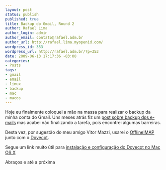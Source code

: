 ```yaml
--- 
layout: post
status: publish
published: true
title: Backup do Gmail, Round 2
author: Rafael Lima
author_login: admin
author_email: contato@rafael.adm.br
author_url: http://rafael.lima.myopenid.com/
wordpress_id: 353
wordpress_url: http://rafael.adm.br/?p=353
date: 2009-06-13 17:17:36 -03:00
categories: 
- Posts
tags: 
- gmail
- email
- linux
- backup
- mac
- macos
---
```

Hoje eu finalmente coloquei a m&atilde;o na massa para realizar o backup da minha conta do Gmail. Uns meses atr&aacute;s fiz um <a href="http://rafael.adm.br/p/backup-dos-e-mails-chegou-a-hora-de-se-preocupar/">post sobre backup dos e-mails</a> mas acabei n&atilde;o finalizando a tarefa, pois encontrei algumas barreiras.

Desta vez, por sugest&atilde;o do meu amigo Vitor Mazzi, usarei o <a href="http://software.complete.org/software/wiki/offlineimap/">OfflineIMAP</a> junto com o <a href="http://www.dovecot.org/">Dovecot</a>.

Segue um link muito &uacute;til para <a href="http://trac.macports.org/wiki/howto/SetupDovecot">instala&ccedil;&atilde;o e configura&ccedil;&atilde;o do Dovecot no Mac OS X</a>

Abra&ccedil;os e at&eacute; a pr&oacute;xima
